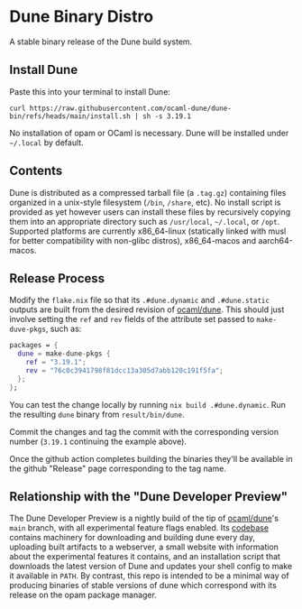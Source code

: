 # Dune Binary Distro

A stable binary release of the Dune build system.

## Install Dune

Paste this into your terminal to install Dune:
```
curl https://raw.githubusercontent.com/ocaml-dune/dune-bin/refs/heads/main/install.sh | sh -s 3.19.1
```

No installation of opam or OCaml is necessary. Dune will be installed under `~/.local` by default.

## Contents

Dune is distributed as a compressed tarball file (a `.tag.gz`) containing files
organized in a unix-style filesystem (`/bin`, `/share`, etc). No install script
is provided as yet however users can install these files by recursively copying
them into an appropriate directory such as `/usr/local`, `~/.local`, or `/opt`.
Supported platforms are currently x86_64-linux (statically linked with musl for
better compatibility with non-glibc distros), x86_64-macos and aarch64-macos.

## Release Process

Modify the `flake.nix` file so that its `.#dune.dynamic` and `.#dune.static`
outputs are built from the desired revision of
[ocaml/dune](https://github.com/ocaml/dune). This should just involve setting
the `ref` and `rev` fields of the attribute set passed to `make-duve-pkgs`,
such as:
```nix
packages = {
  dune = make-dune-pkgs {
    ref = "3.19.1";
    rev = "76c0c3941798f81dcc13a305d7abb120c191f5fa";
  };
};
```

You can test the change locally by running `nix build .#dune.dynamic`. Run the
resulting `dune` binary from `result/bin/dune`.

Commit the changes and tag the commit with the corresponding version number
(`3.19.1` continuing the example above).

Once the github action completes building the binaries they'll be available in
the github "Release" page corresponding to the tag name.

## Relationship with the "Dune Developer Preview"

The Dune Developer Preview is a nightly build of the tip of
[ocaml/dune](https://github.com/ocaml/dune)'s `main` branch, with all
experimental feature flags enabled. Its
[codebase](https://github.com/ocaml-dune/binary-distribution) contains machinery
for downloading and building dune every day, uploading built artifacts to a
webserver, a small website with information about the experimental features
it contains, and an installation script that downloads the latest version of
Dune and updates your shell config to make it available in `PATH`. By contrast,
this repo is intended to be a minimal way of producing binaries of stable
versions of dune which correspond with its release on the opam package manager.
